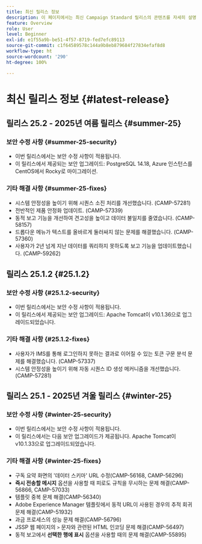 ```yaml
---
title: 최신 릴리스 정보
description: 이 페이지에서는 최신 Campaign Standard 릴리스의 콘텐츠를 자세히 설명합니다
feature: Overview
role: User
level: Beginner
exl-id: e1f55a9b-be51-4f57-8719-fed7efc89113
source-git-commit: c1f64589578c144a9b8eb879684f27834efaf8d8
workflow-type: ht
source-wordcount: '290'
ht-degree: 100%

---
```



# 최신 릴리스 정보 {#latest-release}

<!--
## Release notes {#e-new-release}


This section lists improvements and changes included in the next Campaign Standard release.

>[!CAUTION]
>
>This content is subject to changes without prior notice until the stage environments upgrade date. Learn more in the [Release planning page](../../rn/using/release-planning.md).

-->

## 릴리스 25.2 - 2025년 여름 릴리스 {#summer-25}

### 보안 수정 사항 {#summer-25-security}

* 이번 릴리스에서는 보안 수정 사항이 적용됩니다.
* 이 릴리스에서 제공되는 보안 업그레이드: PostgreSQL 14.18, Azure 인스턴스를 CentOS에서 Rocky로 마이그레이션.

### 기타 해결 사항 {#summer-25-fixes}

* 시스템 안정성을 높이기 위해 시퀀스 소진 처리를 개선했습니다. (CAMP-57281)
* 전반적인 제품 안정화 업데이트. (CAMP-57339)
* 동적 보고 기능을 개선하여 견고성을 높이고 데이터 불일치를 줄였습니다. (CAMP-58157)
* 드롭다운 메뉴가 텍스트를 올바르게 둘러싸지 않는 문제를 해결했습니다. (CAMP-57360)
* 사용자가 2년 넘게 지난 데이터를 쿼리하지 못하도록 보고 기능을 업데이트했습니다. (CAMP-59262)

## 릴리스 25.1.2 {#25.1.2}

### 보안 수정 사항 {#25.1.2-security}

* 이번 릴리스에서는 보안 수정 사항이 적용됩니다.
* 이 릴리스에서 제공되는 보안 업그레이드: Apache Tomcat이 v10.1.36으로 업그레이드되었습니다.

### 기타 해결 사항 {#25.1.2-fixes}

* 사용자가 IMS를 통해 로그인하지 못하는 결과로 이어질 수 있는 토큰 구문 분석 문제를 해결했습니다. (CAMP-57337)
* 시스템 안정성을 높이기 위해 자동 시퀀스 ID 생성 메커니즘을 개선했습니다. (CAMP-57281)

## 릴리스 25.1 - 2025년 겨울 릴리스 {#winter-25}

### 보안 수정 사항 {#winter-25-security}

* 이번 릴리스에서는 보안 수정 사항이 적용됩니다.
* 이 릴리스에서는 다음 보안 업그레이드가 제공됩니다. Apache Tomcat이 v10.1.33으로 업그레이드되었습니다.

### 기타 해결 사항 {#winter-25-fixes}


* 구독 요약 화면의 &#39;데이터 스키마&#39; URL 수정(CAMP-56168, CAMP-56296)
* **즉시 전송할 메시지** 옵션을 사용할 때 피로도 규칙을 무시하는 문제 해결(CAMP-56866, CAMP-57033)
* 템플릿 중복 문제 해결(CAMP-56340)
* Adobe Experience Manager 템플릿에서 동적 URL이 사용된 경우의 추적 회귀 문제 해결(CAMP-51932)
* 과금 프로세스의 성능 문제 해결(CAMP-56796)
* JSSP 웹 페이지의 `>` 문자와 관련된 HTML 인코딩 문제 해결(CAMP-56497)
* 동적 보고에서 **선택한 행에 표시** 옵션을 사용할 때의 문제 해결(CAMP-55895)

